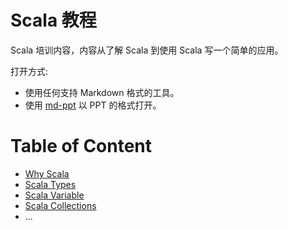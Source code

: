 Scala 教程
==========

Scala 培训内容，内容从了解 Scala 到使用 Scala 写一个简单的应用。

打开方式:

- 使用任何支持 Markdown 格式的工具。
- 使用 [md-ppt](http://aiyanbo.github.io/md-ppt/player.html) 以 PPT 的格式打开。

# Table of Content

* [Why Scala]()
* [Scala Types]()
* [Scala Variable]()
* [Scala Collections]()
* ...